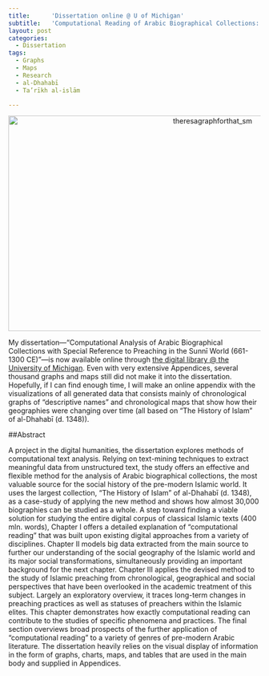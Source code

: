 ```yaml
---
title:		'Dissertation online @ U of Michigan'
subtitle:	'Computational Reading of Arabic Biographical Collections: '
layout: post
categories:
  - Dissertation
tags:
  - Graphs
  - Maps
  - Research
  - al-Dhahabī
  - Ta’rīkh al-islām

---
```

<p style="text-align: center;">
  <a href="http://alraqmiyyat.org/wp-content/uploads/2014/02/theresagraphforthat_sm.jpg"><img class="aligncenter wp-image-1056" src="http://alraqmiyyat.org/wp-content/uploads/2014/02/theresagraphforthat_sm.jpg" alt="theresagraphforthat_sm" width="800" height="430" /></a>
</p>

My dissertation—“Computational Analysis of Arabic Biographical Collections with Special Reference to Preaching in the Sunnī World (661-1300 CE)”—is now available online through [the digital library @ the University of Michigan][1]. Even with very extensive Appendices, several thousand graphs and maps still did not make it into the dissertation. Hopefully, if I can find enough time, I will make an online appendix with the visualizations of all generated data that consists mainly of chronological graphs of “descriptive names” and chronological maps that show how their geographies were changing over time (all based on “The History of Islam” of al-Dhahabī (d. 1348)).

##Abstract

A project in the digital humanities, the dissertation explores methods of computational text analysis. Relying on text-mining techniques to extract meaningful data from unstructured text, the study offers an effective and flexible method for the analysis of Arabic biographical collections, the most valuable source for the social history of the pre-modern Islamic world. It uses the largest collection, “The History of Islam” of al-Dhahabī (d. 1348), as a case-study of applying the new method and shows how almost 30,000 biographies can be studied as a whole. A step toward finding a viable solution for studying the entire digital corpus of classical Islamic texts (400 mln. words), Chapter I offers a detailed explanation of “computational reading” that was built upon existing digital approaches from a variety of disciplines. Chapter II models big data extracted from the main source to further our understanding of the social geography of the Islamic world and its major social transformations, simultaneously providing an important background for the next chapter. Chapter III applies the devised method to the study of Islamic preaching from chronological, geographical and social perspectives that have been overlooked in the academic treatment of this subject. Largely an exploratory overview, it traces long-term changes in preaching practices as well as statuses of preachers within the Islamic elites. This chapter demonstrates how exactly computational reading can contribute to the studies of specific phenomena and practices. The final section overviews broad prospects of the further application of “computational reading” to a variety of genres of pre-modern Arabic literature. The dissertation heavily relies on the visual display of information in the form of graphs, charts, maps, and tables that are used in the main body and supplied in Appendices.

 [1]: https://www.academia.edu/5827596/Computational_Reading_of_Arabic_Biographical_Collections_with_Special_Reference_to_Preaching_in_the_Sunni_World_661-1300_CE_open_access_through_the_U_of_Michigan_